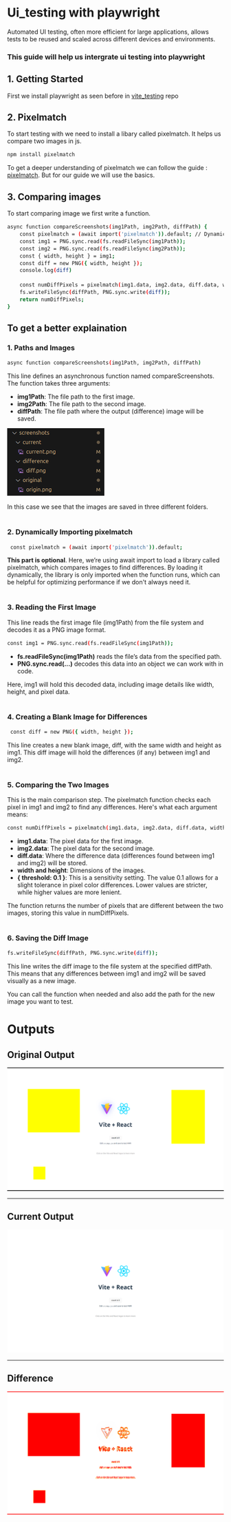 # Ui_testing with playwright

Automated UI testing, often more efficient for large applications, allows tests to be reused and scaled across different devices and environments. 

### This guide will help us intergrate ui testing into playwright

## 1. Getting Started

First we install playwright as seen before in [vite_testing](https://github.com/nevergonnagiveyouup69/vite_testing) repo

## 2. Pixelmatch

To start testing with we need to install a libary called pixelmatch. It helps us compare two images in js.

```bash
npm install pixelmatch
``` 

To get a deeper understanding of pixelmatch we can follow the guide : [pixelmatch](https://github.com/mapbox/pixelmatch). But for our guide we will use the basics.

## 3. Comparing images

To start comparing image we first write a function. 

```bash 
async function compareScreenshots(img1Path, img2Path, diffPath) {
    const pixelmatch = (await import('pixelmatch')).default; // Dynamically import pixelmatch
    const img1 = PNG.sync.read(fs.readFileSync(img1Path));
    const img2 = PNG.sync.read(fs.readFileSync(img2Path));
    const { width, height } = img1;
    const diff = new PNG({ width, height });
    console.log(diff)

    const numDiffPixels = pixelmatch(img1.data, img2.data, diff.data, width, height, { threshold: 0.1 });
    fs.writeFileSync(diffPath, PNG.sync.write(diff));
    return numDiffPixels;
}
```
## To get a better explaination 
### 1. Paths and Images
```bash
async function compareScreenshots(img1Path, img2Path, diffPath) 
```
This line defines an asynchronous function named compareScreenshots. The function takes three arguments:

- **img1Path**: The file path to the first image.
- **img2Path**: The file path to the second image.
- **diffPath**: The file path where the output (difference) image will be saved.


![alt text](<github_assets/Screenshot from 2024-11-11 11-11-48.png>)


In this case we see that the images are saved in three different folders.
<br><br>

### 2. Dynamically Importing pixelmatch
```bash
 const pixelmatch = (await import('pixelmatch')).default;
 ```
**This part is optional**.
Here, we’re using await import to load a library called pixelmatch, which compares images to find differences. By loading it dynamically, the library is only imported when the function runs, which can be helpful for optimizing performance if we don't always need it.
<br><br>

### 3. Reading the First Image 
This line reads the first image file (img1Path) from the file system and decodes it as a PNG image format.

```bash
const img1 = PNG.sync.read(fs.readFileSync(img1Path));
```

- **fs.readFileSync(img1Path)** reads the file’s data from the specified path.
- **PNG.sync.read(...)**  decodes this data into an object we can work with in code.
 
Here, img1 will hold this decoded data, including image details like width, height, and pixel data.
<br><br>

### 4. Creating a Blank Image for Differences
```bash
 const diff = new PNG({ width, height });
```
This line creates a new blank image, diff, with the same width and height as img1. This diff image will hold the differences (if any) between img1 and img2.
<br><br>

### 5. Comparing the Two Images
This is the main comparison step. The pixelmatch function checks each pixel in img1 and img2 to find any differences. Here's what each argument means:
```bash
const numDiffPixels = pixelmatch(img1.data, img2.data, diff.data, width, height, { threshold: 0.1 });
```

- **img1.data**: The pixel data for the first image.
- **img2.data**: The pixel data for the second image.
- **diff.data**: Where the difference data (differences found between img1 and img2) will be stored.
- **width and height**: Dimensions of the images.
- **{ threshold: 0.1 }**: This is a sensitivity setting. The value 0.1 allows for a slight tolerance in pixel color differences. Lower values are stricter, while higher values are more lenient.

The function returns the number of pixels that are different between the two images, storing this value in numDiffPixels.
<br><br>

### 6. Saving the Diff Image
```bash
fs.writeFileSync(diffPath, PNG.sync.write(diff));
```
This line writes the diff image to the file system at the specified diffPath. This means that any differences between img1 and img2 will be saved visually as a new image.

You can call the function when needed and also add the path for the new image you want to test.

# Outputs

## Original Output
![Original Output](<github_assets/origin.png>)

---

## Current Output
![Current Output](<github_assets/current.png>)

---

## Difference
![Difference](<github_assets/diff.png>)

